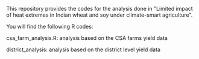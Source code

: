 This repository provides the codes for the analysis done in "Limited impact of heat extremes in Indian wheat and soy under climate-smart agriculture". 

You will find the following R codes:

csa_farm_analysis.R: analysis based on the CSA farms yield data

district_analysis: analysis based on the district level yield data
